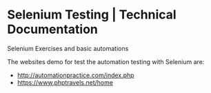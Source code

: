 # Selenium Testing | Technical Documentation
Selenium Exercises and basic automations

The websites demo for test the automation testing with Selenium are:

* http://automationpractice.com/index.php
* https://www.phptravels.net/home